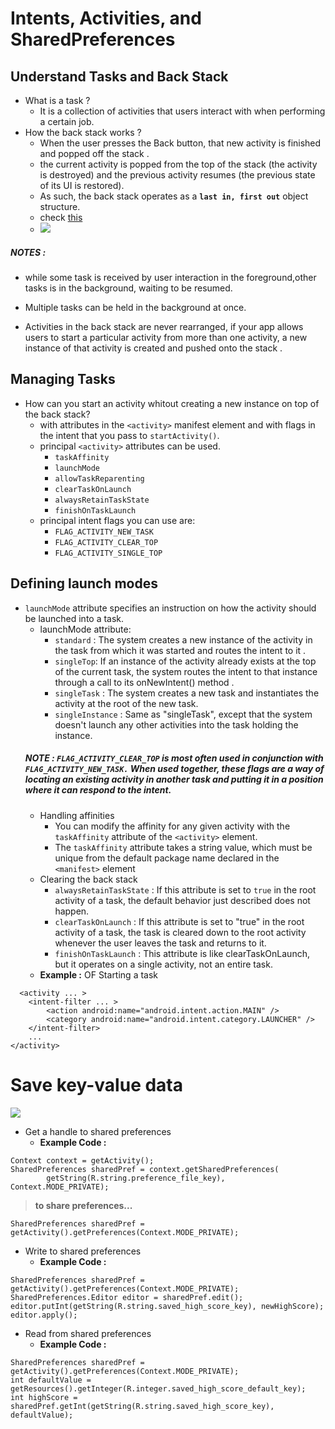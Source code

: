 # Intents, Activities, and SharedPreferences
## Understand Tasks and Back Stack
- What is a task ?
  - It is a collection of activities that users interact with when performing a certain job.
- How the back stack works ?
  - When the user presses the Back button, that new activity is finished and popped off the stack .
  - the current activity is popped from the top of the stack (the activity is destroyed) and the previous activity resumes (the previous state of its UI is restored).
  - As such, the back stack operates as a **`last in, first out`** object structure.
  - check [this](https://youtu.be/MvIlVsXxXmY)
  - ![](https://img-blog.csdnimg.cn/20210130153857479.png)
##### **NOTES :**
- while some task is received by user interaction in the foreground,other tasks is in the background, waiting to be resumed.

- Multiple tasks can be held in the background at once.
- Activities in the back stack are never rearranged, if your app allows users to start a particular activity from more than one activity, a new instance of that activity is created and pushed onto the stack .
 ## Managing Tasks
- How can  you start an activity whitout creating a new instance on top of the back stack?
  - with attributes in the `<activity>` manifest element and with flags in the intent that you pass to `startActivity()`.
  - principal `<activity>` attributes  can be used.
    - `taskAffinity`
    - `launchMode`
    - `allowTaskReparenting`
    - `clearTaskOnLaunch`
    - `alwaysRetainTaskState`
    - `finishOnTaskLaunch`
  - principal intent flags you can use are:
    - `FLAG_ACTIVITY_NEW_TASK`
    - `FLAG_ACTIVITY_CLEAR_TOP`
    - `FLAG_ACTIVITY_SINGLE_TOP`
## Defining launch modes
- `launchMode` attribute specifies an instruction on how the activity should be launched into a task.
  - launchMode attribute:
    - `standard` : The system creates a new instance of the activity in the task from which it was started and routes the intent to it .
    - `singleTop`: If an instance of the activity already exists at the top of the current task, the system routes the intent to that instance through a call to its onNewIntent() method .
    - `singleTask` : The system creates a new task and instantiates the activity at the root of the new task.
    - `singleInstance` : Same as "singleTask", except that the system doesn't launch any other activities into the task holding the instance.
  ##### **NOTE :** `FLAG_ACTIVITY_CLEAR_TOP` is most often used in conjunction with `FLAG_ACTIVITY_NEW_TASK.` When used together, these flags are a way of locating an existing activity in another task and putting it in a position where it can respond to the intent.
  - Handling affinities
    - You can modify the affinity for any given activity with the `taskAffinity` attribute of the `<activity>` element.
    - The `taskAffinity` attribute takes a string value, which must be unique from the default package name declared in the `<manifest>` element
  - Clearing the back stack
    - `alwaysRetainTaskState` : If this attribute is set to `true` in the root activity of a task, the default behavior just described does not happen.
    - `clearTaskOnLaunch` : If this attribute is set to "true" in the root activity of a task, the task is cleared down to the root activity whenever the user leaves the task and returns to it. 
    - `finishOnTaskLaunch` : This attribute is like clearTaskOnLaunch, but it operates on a single activity, not an entire task.
  - **Example :** OF Starting a task
```
  <activity ... >
    <intent-filter ... >
        <action android:name="android.intent.action.MAIN" />
        <category android:name="android.intent.category.LAUNCHER" />
    </intent-filter>
    ...
</activity>
```
#
# Save key-value data
![](https://i.ytimg.com/vi/fJEFZ6EOM9o/sddefault.jpg)
- Get a handle to shared preferences
  - **Example Code :**
```
Context context = getActivity();
SharedPreferences sharedPref = context.getSharedPreferences(
        getString(R.string.preference_file_key), Context.MODE_PRIVATE);
```
> **to share preferences...**
```
SharedPreferences sharedPref = getActivity().getPreferences(Context.MODE_PRIVATE);
```
- Write to shared preferences
  - **Example Code :**

```
SharedPreferences sharedPref = getActivity().getPreferences(Context.MODE_PRIVATE);
SharedPreferences.Editor editor = sharedPref.edit();
editor.putInt(getString(R.string.saved_high_score_key), newHighScore);
editor.apply();
```
- Read from shared preferences
  - **Example Code :**

```
SharedPreferences sharedPref = getActivity().getPreferences(Context.MODE_PRIVATE);
int defaultValue = getResources().getInteger(R.integer.saved_high_score_default_key);
int highScore = sharedPref.getInt(getString(R.string.saved_high_score_key), defaultValue);
```
